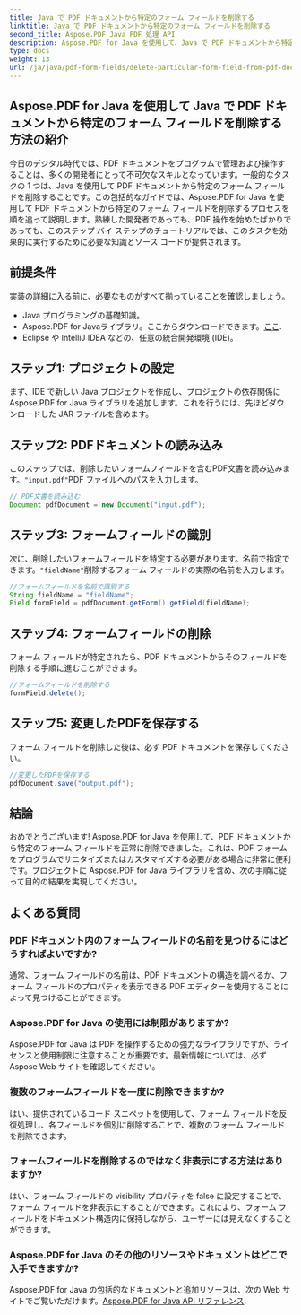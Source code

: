 ```yaml
---
title: Java で PDF ドキュメントから特定のフォーム フィールドを削除する
linktitle: Java で PDF ドキュメントから特定のフォーム フィールドを削除する
second_title: Aspose.PDF Java PDF 処理 API
description: Aspose.PDF for Java を使用して、Java で PDF ドキュメントから特定のフォーム フィールドを簡単に削除する方法を学びます。ステップ バイ ステップ ガイドとソース コードが提供されます。
type: docs
weight: 13
url: /ja/java/pdf-form-fields/delete-particular-form-field-from-pdf-document-in-java/
---
```


## Aspose.PDF for Java を使用して Java で PDF ドキュメントから特定のフォーム フィールドを削除する方法の紹介

今日のデジタル時代では、PDF ドキュメントをプログラムで管理および操作することは、多くの開発者にとって不可欠なスキルとなっています。一般的なタスクの 1 つは、Java を使用して PDF ドキュメントから特定のフォーム フィールドを削除することです。この包括的なガイドでは、Aspose.PDF for Java を使用して PDF ドキュメントから特定のフォーム フィールドを削除するプロセスを順を追って説明します。熟練した開発者であっても、PDF 操作を始めたばかりであっても、このステップ バイ ステップのチュートリアルでは、このタスクを効果的に実行するために必要な知識とソース コードが提供されます。

## 前提条件

実装の詳細に入る前に、必要なものがすべて揃っていることを確認しましょう。

- Java プログラミングの基礎知識。
-  Aspose.PDF for Javaライブラリ。ここからダウンロードできます。[ここ](https://releases.aspose.com/pdf/java/).
- Eclipse や IntelliJ IDEA などの、任意の統合開発環境 (IDE)。

## ステップ1: プロジェクトの設定

まず、IDE で新しい Java プロジェクトを作成し、プロジェクトの依存関係に Aspose.PDF for Java ライブラリを追加します。これを行うには、先ほどダウンロードした JAR ファイルを含めます。

## ステップ2: PDFドキュメントの読み込み

このステップでは、削除したいフォームフィールドを含むPDF文書を読み込みます。`"input.pdf"`PDF ファイルへのパスを入力します。

```java
// PDF文書を読み込む
Document pdfDocument = new Document("input.pdf");
```

## ステップ3: フォームフィールドの識別

次に、削除したいフォームフィールドを特定する必要があります。名前で指定できます。`"fieldName"`削除するフォーム フィールドの実際の名前を入力します。

```java
//フォームフィールドを名前で識別する
String fieldName = "fieldName";
Field formField = pdfDocument.getForm().getField(fieldName);
```

## ステップ4: フォームフィールドの削除

フォーム フィールドが特定されたら、PDF ドキュメントからそのフィールドを削除する手順に進むことができます。

```java
//フォームフィールドを削除する
formField.delete();
```

## ステップ5: 変更したPDFを保存する

フォーム フィールドを削除した後は、必ず PDF ドキュメントを保存してください。

```java
//変更したPDFを保存する
pdfDocument.save("output.pdf");
```

## 結論

おめでとうございます! Aspose.PDF for Java を使用して、PDF ドキュメントから特定のフォーム フィールドを正常に削除できました。これは、PDF フォームをプログラムでサニタイズまたはカスタマイズする必要がある場合に非常に便利です。プロジェクトに Aspose.PDF for Java ライブラリを含め、次の手順に従って目的の結果を実現してください。

## よくある質問

### PDF ドキュメント内のフォーム フィールドの名前を見つけるにはどうすればよいですか?

通常、フォーム フィールドの名前は、PDF ドキュメントの構造を調べるか、フォーム フィールドのプロパティを表示できる PDF エディターを使用することによって見つけることができます。

### Aspose.PDF for Java の使用には制限がありますか?

Aspose.PDF for Java は PDF を操作するための強力なライブラリですが、ライセンスと使用制限に注意することが重要です。最新情報については、必ず Aspose Web サイトを確認してください。

### 複数のフォームフィールドを一度に削除できますか?

はい、提供されているコード スニペットを使用して、フォーム フィールドを反復処理し、各フィールドを個別に削除することで、複数のフォーム フィールドを削除できます。

### フォームフィールドを削除するのではなく非表示にする方法はありますか?

はい、フォーム フィールドの visibility プロパティを false に設定することで、フォーム フィールドを非表示にすることができます。これにより、フォーム フィールドをドキュメント構造内に保持しながら、ユーザーには見えなくすることができます。

### Aspose.PDF for Java のその他のリソースやドキュメントはどこで入手できますか?

 Aspose.PDF for Java の包括的なドキュメントと追加リソースは、次の Web サイトでご覧いただけます。[Aspose.PDF for Java API リファレンス](https://reference.aspose.com/pdf/java/).